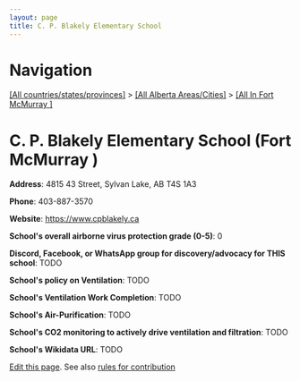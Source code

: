 ```yaml
---
layout: page
title: C. P. Blakely Elementary School
---
```

# Navigation

[[All countries/states/provinces]](../../..) > [[All Alberta Areas/Cities]](../..) > [[All In Fort McMurray ]](..)

# C. P. Blakely Elementary School (Fort McMurray )

**Address**: 4815 43 Street, Sylvan Lake, AB T4S 1A3

**Phone**: 403-887-3570

**Website**: <https://www.cpblakely.ca>

**School's overall airborne virus protection grade (0-5)**: 0

**Discord, Facebook, or WhatsApp group for discovery/advocacy for THIS school**: TODO

**School's policy on Ventilation**: TODO

**School's Ventilation Work Completion**: TODO

**School's Air-Purification**: TODO

**School's CO2 monitoring to actively drive ventilation and filtration**: TODO

**School's Wikidata URL**: TODO


[Edit this page](https://github.com/ventilate-schools/AB/edit/main/./Fort_McMurray_/C._P._Blakely_Elementary_School.md). See also [rules for contribution](../../../contribution-rules/)